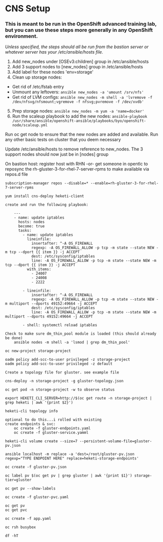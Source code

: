 
# CNS Setup

### This is meant to be run in the OpenShift advanced training lab, but you can use these steps more generally in any OpenShift environment.

*Unless specified, the steps should all be run from the bastion server or whatever server has your /etc/ansible/hosts file.*

1. Add new_nodes under [OSEv3:children] group in /etc/ansible/hosts
2. Add 3 support nodes to [new_nodes] group in /etc/ansible/hosts
3. Add label for these nodes 'env=storage'
4. Clean up storage nodes:
  * Get rid of /etc/fstab entry
  * Unmount any leftovers:
    `ansible new_nodes -a 'umount /srv/nfs'`
  * Get rid of LVM configs:
    `ansible new_nodes -m shell -a 'lvremove -f /dev/nfsvg/nfsmount;vgremove -f nfsvg;pvremove -f /dev/xvdb'`
5. Prep storage nodes:
  `ansible new_nodes -m yum -a 'name=docker'`
6. Run the scaleup playbook to add the new nodes:
  `ansible-playbook /usr/share/ansible/openshift-ansible/playbooks/byo/openshift-node/scaleup.yml`

	

Run oc get node to ensure that the new nodes are added and available. Run any other basic tests on cluster that you deem necessary

Update /etc/ansible/hosts to remove reference to new_nodes. The 3 support nodes should now just be in [nodes] group

On bastion host:
	register host with RHN
	-or-
	get someone in opentlc to reposync the rh-gluster-3-for-rhel-7-server-rpms to make available via repos.d file

	subscription-manager repos --disable=* --enable=rh-gluster-3-for-rhel-7-server-rpms

	yum install cns-deploy heketi-client

	create and run the following playbook:

		---
		- name: update iptables
		  hosts: nodes
		  become: true
		  tasks:
		    - name: update iptables
		      lineinfile:
		        insertafter: ^-A OS_FIREWALL
		        regexp: -A OS_FIREWALL_ALLOW -p tcp -m state --state NEW -m tcp --dport {{ item }} -j ACCEPT
		        dest: /etc/sysconfig/iptables
		        line: -A OS_FIREWALL_ALLOW -p tcp -m state --state NEW -m tcp --dport {{ item }} -j ACCEPT
		      with_items:
		        - 24007
		        - 24008
		        - 2222

		    - lineinfile:
		        insertafter: ^-A OS_FIREWALL
		        regexp: -A OS_FIREWALL_ALLOW -p tcp -m state --state NEW -m multiport --dports 49152:49664 -j ACCEPT
		        dest: /etc/sysconfig/iptables
		        line: -A OS_FIREWALL_ALLOW -p tcp -m state --state NEW -m multiport --dports 49152:49664 -j ACCEPT

		    - shell: systemctl reload iptables

	Check to make sure dm_thin_pool module is loaded (this should already be done)
		ansible nodes -m shell -a 'lsmod | grep dm_thin_pool'

	oc new-project storage-project

	oadm policy add-scc-to-user privileged -z storage-project
	oadm policy add-scc-to-user privileged -z default

	Create a topology file for gluster. see example file

	cns-deploy -n storage-project -g gluster-topology.json

	oc get pod -n storage-project -w to observe status

	export HEKETI_CLI_SERVER=http://$(oc get route -n storage-project | grep heketi | awk '{print $2}')

	heketi-cli topology info

	optional to do this...i rolled with existing
	create endpoints & svc:
		oc create -f gluster-endpoints.yaml
		oc create -f gluster-service.yamml

	heketi-cli volume create --size=7 --persistent-volume-file=gluster-pv.json

	ansible localhost -m replace -a 'dest=/root/gluster-pv.json regexp="TYPE ENDPOINT HERE" replace=heketi-storage-endpoints'

	oc create -f gluster-pv.json

	oc label pv $(oc get pv | grep gluster | awk '{print $1}') storage-tier=gluster

	oc get pv --show-labels

	oc create -f gluster-pvc.yaml

	oc get pv
	oc get pvc

	oc create -f app.yaml

	oc rsh busybox

	df -hT
